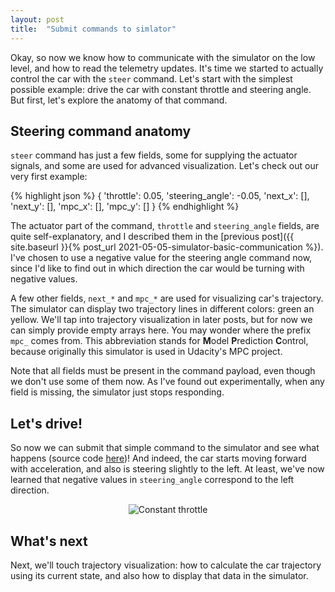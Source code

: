 ```yaml
---
layout: post
title:  "Submit commands to simlator"
---
```

Okay, so now we know how to communicate with the simulator on the low level, and how to read the telemetry updates. It's time we started to actually control the car with the `steer` command. Let's start with the simplest possible example: drive the car with constant throttle and steering angle. But first, let's explore the anatomy of that command.

## Steering command anatomy

`steer` command has just a few fields, some for supplying the actuator signals, and some are used for advanced visualization. Let's check out our very first example: 

{% highlight json %}
{
    'throttle': 0.05, 
    'steering_angle': -0.05, 
    'next_x': [],
    'next_y': [],
    'mpc_x': [],
    'mpc_y': []
}
{% endhighlight %}

The actuator part of the command, `throttle` and `steering_angle` fields, are quite self-explanatory, and I described them in the [previous post]({{ site.baseurl }}{% post_url 2021-05-05-simulator-basic-communication %}). I've chosen to use a negative value for the steering angle command now, since I'd like to find out in which direction the car would be turning with negative values. 

A few other fields, `next_*` and `mpc_*` are used for visualizing car's trajectory. The simulator can display two trajectory lines in different colors: green an yellow. We'll tap into trajectory visualization in later posts, but for now we can simply provide empty arrays here. You may wonder where the prefix `mpc_` comes from. This abbreviation stands for **M**odel **P**rediction **C**ontrol, because originally this simulator is used in Udacity's MPC project. 

Note that all fields must be present in the command payload, even though we don't use some of them now. As I've found out experimentally, when any field is missing, the simulator just stops responding. 

## Let's drive!

So now we can submit that simple command to the simulator and see what happens (source code [here][controller-code])! And indeed, the car starts moving forward with acceleration, and also is steering slightly to the left. At least, we've now learned that negative values in `steering_angle` correspond to the left direction. 

<p  style="text-align: center;">
    <img src="{{ site.baseurl }}{% link images/constant-throttle.gif %}" alt="Constant throttle">
</p>

## What's next

Next, we'll touch trajectory visualization: how to calculate the car trajectory using its current state, and also how to display that data in the simulator.

[controller-code]: https://github.com/tindandelion/driving-carla/blob/0.0.2/udacity_simulator.ipynb

